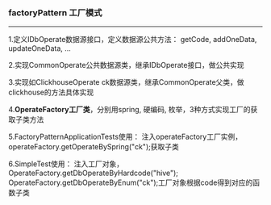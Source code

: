 ### factoryPattern 工厂模式
---
1.定义IDbOperate数据源接口，定义数据源公共方法： getCode, addOneData, updateOneData, ...

2.实现CommonOperate公共数据源类，继承IDbOperate接口，做公共实现

3.实现如ClickhouseOperate ck数据源类，继承CommonOperate父类，做clickhouse的方法具体实现

4.**OperateFactory工厂类**，分别用spring, 硬编码, 枚举，3种方式实现工厂的获取子类方法

5.FactoryPatternApplicationTests使用：  注入operateFactory工厂实例，operateFactory.getOperateBySpring("ck");获取子类

6.SimpleTest使用：  注入工厂对象，OperateFactory.getDbOperateByHardcode("hive"); 
OperateFactory.getDbOperateByEnum("ck");工厂对象根据code得到对应的函数子类
